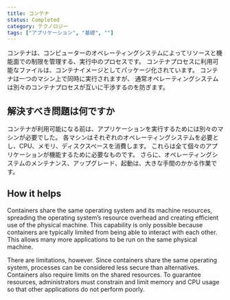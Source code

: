 ```yaml
---
title: コンテナ
status: Completed
category: テクノロジー
tags: ["アプリケーション", "基礎", ""]
---
```


コンテナは、コンピューターのオペレーティングシステムによってリソースと機能面での制限を管理する、実行中のプロセスです。
コンテナプロセスに利用可能なファイルは、コンテナイメージとしてパッケージ化されています。
コンテナは一つのマシン上で同時に実行されますが、
通常オペレーティングシステムは別々のコンテナプロセスが互いに干渉するのを防ぎます。

## 解決すべき問題は何ですか

コンテナが利用可能になる前は、アプリケーションを実行するためには別々のマシンが必要でした。
各マシンはそれぞれのオペレーティングシステムを必要とし、CPU、メモリ、ディスクスペースを消費します。
これらは全て個々のアプリケーションが機能するために必要なものです。
さらに、オペレーティングシステムのメンテナンス、アップグレード、起動は、大きな手間のかかる作業です。

## How it helps

Containers share the same operating system and its machine resources,
spreading the operating system’s resource overhead and creating efficient use of the physical machine.
This capability is only possible because containers are typically limited from being able to interact with each other.
This allows many more applications to be run on the same physical machine.

There are limitations, however.
Since containers share the same operating system, processes can be considered less secure than alternatives.
Containers also require limits on the shared resources.
To guarantee resources, administrators must constrain and limit memory and CPU usage so that other applications do not perform poorly.
